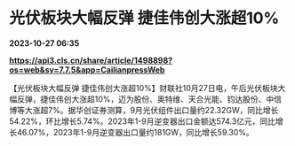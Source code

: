 # 光伏板块大幅反弹 捷佳伟创大涨超10%

**2023-10-27 06:35**

**https://api3.cls.cn/share/article/1498898?os=web&sv=7.7.5&app=CailianpressWeb**

【光伏板块大幅反弹 捷佳伟创大涨超10%】财联社10月27日电，午后光伏板块大幅反弹，捷佳伟创大涨超10%，迈为股份、奥特维、天合光能、钧达股份、中信博等大涨超7%。据华创证券测算，9月光伏组件出口量约22.32GW，同比增长54.22%，环比增长5.74%。2023年1-9月逆变器出口金额达574.3亿元，同比增长46.07%，2023年1-9月逆变器出口量约181GW，同比增长59.30%。